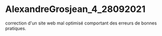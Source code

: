 # AlexandreGrosjean_4_28092021

correction d'un site web mal optimisé comportant des erreurs de bonnes pratiques.
